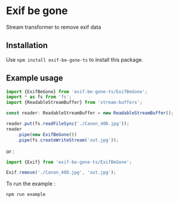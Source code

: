 # Exif be gone

Stream transformer to remove exif data

## Installation

Use `npm install exif-be-gone-ts` to install this package.

## Example usage

```typescript
import {ExifBeGone} from 'exif-be-gone-ts/ExifBeGone';
import * as fs from 'fs';
import {ReadableStreamBuffer} from 'stream-buffers';

const reader: ReadableStreamBuffer = new ReadableStreamBuffer();

reader.put(fs.readFileSync('./Canon_40D.jpg'));
reader
    .pipe(new ExifBeGone())
    .pipe(fs.createWriteStream('out.jpg'));
```
or :
```typescript
import {Exif} from 'exif-be-gone-ts/ExifBeGone';

Exif.remove('./Canon_40D.jpg', 'out.jpg');
```

To run the example :
```
npm run example
```
